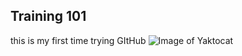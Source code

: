 ## Training 101
this is my first time trying GItHub
![Image of Yaktocat](https://octodex.github.com/images/yaktocat.png)

